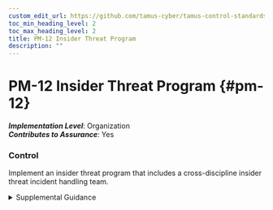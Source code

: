 ```yaml
---
custom_edit_url: https://github.com/tamus-cyber/tamus-control-standards/tree/main/content/tamus.edu/TAMUS_profile.xml
toc_min_heading_level: 2
toc_max_heading_level: 2
title: PM-12 Insider Threat Program
description: ""
---
```


# PM-12 Insider Threat Program {#pm-12}

_**Implementation Level**_: Organization\
_**Contributes to Assurance**_: Yes

### Control

Implement an insider threat program that includes a cross-discipline insider threat incident handling team.


<details><summary>Supplemental Guidance</summary>Organizations that handle classified information are required, under Executive Order 13587 [EO 13587](#0af071a6-cf8e-48ee-8c82-fe91efa20f94) and the National Insider Threat Policy [ODNI NITP](#06d74ea9-2178-449c-a9c5-b2980f804ac8) , to establish insider threat programs. The same standards and guidelines that apply to insider threat programs in classified environments can also be employed effectively to improve the security of controlled unclassified and other information in non-national security systems. Insider threat programs include controls to detect and prevent malicious insider activity through the centralized integration and analysis of both technical and nontechnical information to identify potential insider threat concerns. A senior official is designated by the department or agency head as the responsible individual to implement and provide oversight for the program. In addition to the centralized integration and analysis capability, insider threat programs require organizations to prepare department or agency insider threat policies and implementation plans, conduct host-based user monitoring of individual employee activities on government-owned classified computers, provide insider threat awareness training to employees, receive access to information from offices in the department or agency for insider threat analysis, and conduct self-assessments of department or agency insider threat posture.<br/><br/>Insider threat programs can leverage the existence of incident handling teams that organizations may already have in place, such as computer security incident response teams. Human resources records are especially important in this effort, as there is compelling evidence to show that some types of insider crimes are often preceded by nontechnical behaviors in the workplace, including ongoing patterns of disgruntled behavior and conflicts with coworkers and other colleagues. These precursors can guide organizational officials in more focused, targeted monitoring efforts. However, the use of human resource records could raise significant concerns for privacy. The participation of a legal team, including consultation with the senior agency official for privacy, ensures that monitoring activities are performed in accordance with applicable laws, executive orders, directives, regulations, policies, standards, and guidelines.</details>
